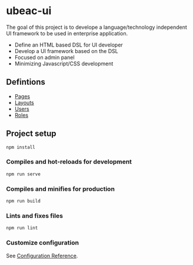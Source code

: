 # ubeac-ui
The goal of this project is to develope a language/technology independent UI framework to be used in enterprise application. 
* Define an HTML based DSL for UI developer
* Develop a UI framework based on the DSL
* Focused on admin panel
* Minimizing Javascript/CSS development

## Defintions
* [Pages](/docs/pages.md)
* [Layouts](/docs/layouts.md)
* [Users](/docs/users.md)
* [Roles](/docs/roles.md)




## Project setup
```
npm install
```

### Compiles and hot-reloads for development
```
npm run serve
```

### Compiles and minifies for production
```
npm run build
```

### Lints and fixes files
```
npm run lint
```

### Customize configuration
See [Configuration Reference](https://cli.vuejs.org/config/).
